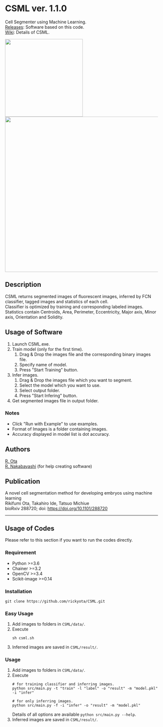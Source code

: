 # CSML    ver. 1.1.0
Cell Segmenter using Machine Learning.  
[Releases](https://github.com/rickyota/CSML/releases): Software based on this code.  
[Wiki](https://github.com/rickyota/CSML/wiki): Details of CSML.  

<img src="https://github.com/rickyota/CSML/wiki/Images/example_infer_concat.png" height="256px">

<img src="https://github.com/rickyota/CSML/wiki/Images/stats.png" width="512px">


## Description
CSML returns segmented images of fluorescent images, inferred by FCN classifier, tagged images and statistics of each cell.  
Classifier is optimized by training and corresponding labeled images.  
Statistics contain Centroids, Area, Perimeter, Eccentricity, Major axis, Minor axis, Orientation and Solidity.

## Usage of Software
1. Launch CSML.exe.
1. Train model (only for the first time).
	1. Drag & Drop the images file and the corresponding binary images file.  
	1. Specify name of model.
	1. Press "Start Training" button.
1. Infer images.
	1. Drag & Drop the images file which you want to segment. 
	1. Select the model which you want to use.
	1. Select output folder.
	1. Press "Start Infering" button.
1. Get segmented images file in output folder.

### Notes

- Click "Run with Example" to use examples.
- Format of Images is a folder containing images.  
- Accuracy displayed in model list is dot accuracy.


## Authors
[R. Ota](https://github.com/rickyota)  
[R. Nakabayashi](https://github.com/ryought) (for help creating software)

## Publication  
A novel cell segmentation method for developing embryos using machine learning  
Rikifumi Ota, Takahiro Ide, Tatsuo Michiue  
bioRxiv 288720; doi: https://doi.org/10.1101/288720

---

##  Usage of Codes
Please refer to this section if you want to run the codes directly.

### Requirement
- Python >=3.6
- Chainer >=3.2
- OpenCV >=3.4
- Scikit-image >=0.14

### Installation
```
git clone https://github.com/rickyota/CSML.git
```

### Easy Usage
1. Add images to folders in ```CSML/data/```.
1. Execute
	```
	sh csml.sh
	```
1. Inferred images are saved in ```CSML/result/```.


### Usage
1. Add images to folders in ```CSML/data/```.
1. Execute  
	```
	# for training classifier and inferring images.
	python src/main.py -t "train" -l "label" -o "result" -m "model.pkl" -i "infer"
	
	# for only inferring images.
	python src/main.py -f -i "infer" -o "result" -m "model.pkl"
	```  
	Details of all options are available ```python src/main.py --help```.
1. Inferred images are saved in ```CSML/result/```.

